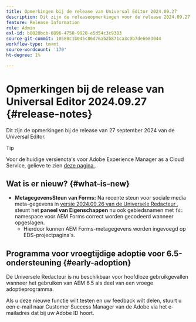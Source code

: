 ```yaml
---
title: Opmerkingen bij de release van Universal Editor 2024.09.27
description: Dit zijn de releaseopmerkingen voor de release 2024.09.27 van de Universal Editor.
feature: Release Information
role: Admin
exl-id: b8020bcb-6896-4750-9928-e5d54c3c9383
source-git-commit: 10580c1b045c86d76ab2b871ca3c0b7de6683044
workflow-type: tm+mt
source-wordcount: '170'
ht-degree: 1%

---
```


# Opmerkingen bij de release van Universal Editor 2024.09.27 {#release-notes}

Dit zijn de opmerkingen bij de release van 27 september 2024 van de Universal Editor.

>[!TIP]
>
>Voor de huidige versienota&#39;s voor Adobe Experience Manager as a Cloud Service, gelieve te zien [ deze pagina ](/help/release-notes/release-notes-cloud/release-notes-current.md).

## Wat is er nieuw? {#what-is-new}

* **MetagegevensSteun van Forms:** Na recente steun voor sociale media meta-gegevens in [ versie 2024.09.26 van de Universele Redacteur ](/help/release-notes/universal-editor/2024/2024-09-26.md), steunt het **paneel van Eigenschappen** nu ook gebiedsnamen met `fd:` namespace voor AEM Forms correct worden gecodeerd wanneer opgeslagen.
   * Hierdoor kunnen AEM Forms-metagegevens worden ingevoegd op EDS-projectpagina&#39;s.

## Programma voor vroegtijdige adoptie voor 6.5-ondersteuning {#early-adoption}

De Universele Redacteur is nu beschikbaar voor hoofdloze gebruikgevallen wanneer het gebruiken van AEM 6.5 als deel van een vroege adoptieprogramma.

Als u deze nieuwe functie wilt testen en uw feedback wilt delen, stuurt u een e-mail naar Customer Success Manager van de Adobe via het e-mailadres dat bij uw Adobe ID hoort.
